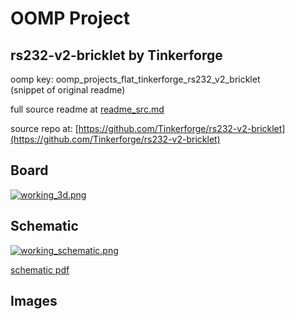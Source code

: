 # OOMP Project  
## rs232-v2-bricklet  by Tinkerforge  
  
oomp key: oomp_projects_flat_tinkerforge_rs232_v2_bricklet  
(snippet of original readme)  
  
  
  full source readme at [readme_src.md](readme_src.md)  
  
source repo at: [https://github.com/Tinkerforge/rs232-v2-bricklet](https://github.com/Tinkerforge/rs232-v2-bricklet)  
## Board  
  
[![working_3d.png](working_3d_600.png)](working_3d.png)  
## Schematic  
  
[![working_schematic.png](working_schematic_600.png)](working_schematic.png)  
  
[schematic pdf](working_schematic.pdf)  
## Images  
